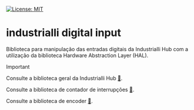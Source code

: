 [![License: MIT](https://img.shields.io/badge/License-MIT-yellow.svg)](https://opensource.org/licenses/MIT)

# industrialli digital input

Biblioteca para manipulação das entradas digitais da Industrialli Hub com a utilização da biblioteca Hardware Abstraction Layer (HAL).

> [!IMPORTANT]  
> Consulte a biblioteca geral da Industrialli Hub [:link:](https://pages.github.com/).
> 
> Consulte a biblioteca de contador de interrupções [:link:](https://pages.github.com/).
> 
> Consulte a biblioteca de encoder [:link:](https://pages.github.com/).
